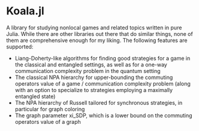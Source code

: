 # Koala.jl

A library for studying nonlocal games and related topics written in pure Julia. While there are other libraries out there that do similar things, none of them are comprehensive enough for my liking. The following features are supported:

- Liang-Doherty-like algorithms for finding good strategies for a game in the classical and entangled settings, as well as for a one-way communication complexity problem in the quantum setting
- The classical NPA hierarchy for upper-bounding the commuting operators value of a game / communication complexity problem (along with an option to specialize to strategies employing a maximally entangled state)
- The NPA hierarchy of Russell tailored for synchronous strategies, in particular for graph coloring
- The graph parameter xi_SDP, which is a lower bound on the commuting operators value of a graph

